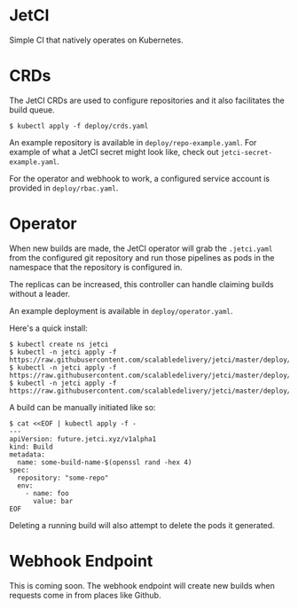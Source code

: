 # JetCI
Simple CI that natively operates on Kubernetes.

# CRDs
The JetCI CRDs are used to configure repositories and it also facilitates the build queue.

```
$ kubectl apply -f deploy/crds.yaml
```

An example repository is available in `deploy/repo-example.yaml`. For example of what a JetCI secret might look like, check out `jetci-secret-example.yaml`.

For the operator and webhook to work, a configured service account is provided in `deploy/rbac.yaml`.

# Operator
When new builds are made, the JetCI operator will grab the `.jetci.yaml` from the configured git repository and run those pipelines as pods in the namespace that the repository is configured in.

The replicas can be increased, this controller can handle claiming builds without a leader.

An example deployment is available in `deploy/operator.yaml`.

Here's a quick install:
```
$ kubectl create ns jetci
$ kubectl -n jetci apply -f https://raw.githubusercontent.com/scalabledelivery/jetci/master/deploy/crds.yaml
$ kubectl -n jetci apply -f https://raw.githubusercontent.com/scalabledelivery/jetci/master/deploy/rbac.yaml
$ kubectl -n jetci apply -f https://raw.githubusercontent.com/scalabledelivery/jetci/master/deploy/operator.yaml
```

A build can be manually initiated like so:
```
$ cat <<EOF | kubectl apply -f -
---
apiVersion: future.jetci.xyz/v1alpha1
kind: Build
metadata:
  name: some-build-name-$(openssl rand -hex 4)
spec:
  repository: "some-repo"
  env:
    - name: foo
      value: bar
EOF
```

Deleting a running build will also attempt to delete the pods it generated.

# Webhook Endpoint
This is coming soon. The webhook endpoint will create new builds when requests come in from places like Github.